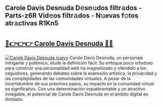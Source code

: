 ## Carole Davis Desnuda D𝚎sn𝚞dos filtr𝚊dos - Parts-z6R Vid𝚎os filtr𝚊dos - N𝚞evas f𝚘tos atr𝚊ctivas R1Kn5

# <h2><a href="http://mb5bq9q.tromn.icu/?c=Carole+Davis+Desnuda">🔗👉👉👉 Carole Davis Desnuda 🔗🔗</a></h2>

[![Carole Davis Desnuda nuevo](https://i.imgur.com/pEAQMta.gif)](http://mb5bq9q.tromn.icu/?c=Carole+Davis+Desnuda)
Carole Davis Desnuda, un personaje intrigante y polémico, elude la definición fácil. Su enfoque poco ortodoxo para construir una personalidad web ha magnetizado y ofendido a los seguidores, generando debates sobre la expresión artística, la privacidad y las complejidades de las comunidades virtuales. A pesar de la incertidumbre de sus próximos pasos, su impacto en la comunidad virtual es significativo. Con una determinación inquebrantable y un atractivo innegable, el potencial de Carole Davis Desnuda en el ámbito digital es ilimitado.
